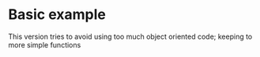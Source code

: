 # Basic example
This version tries to avoid using too much object oriented code; keeping to more simple functions
